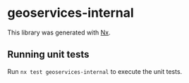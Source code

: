 # geoservices-internal

This library was generated with [Nx](https://nx.dev).

## Running unit tests

Run `nx test geoservices-internal` to execute the unit tests.
